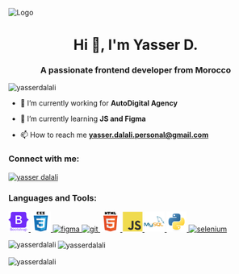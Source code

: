 
![Logo]([https://preview.redd.it/n93k6oc2wab71.png?width=640&crop=smart&auto=webp&s=b4645f45f103cd8c7fa00da1e017ac375a1d6e3a](https://media.licdn.com/dms/image/D4E16AQEEmClU5_5ryQ/profile-displaybackgroundimage-shrink_350_1400/0/1712361704681?e=1720656000&v=beta&t=jmCnfGFlg4inkGejue0F9nKHl1RN-J8wUerlPC4G60c))



<h1 align="center">Hi 👋, I'm Yasser D.</h1>
<h3 align="center">A passionate frontend developer from Morocco</h3>

<p align="left"> <img src="https://komarev.com/ghpvc/?username=yasserdalali&label=Profile%20views&color=0e75b6&style=flat" alt="yasserdalali" /> </p>

- 🔭 I’m currently working for **AutoDigital Agency**

- 🌱 I’m currently learning **JS and Figma**

- 📫 How to reach me **yasser.dalali.personal@gmail.com**

<h3 align="left">Connect with me:</h3>
<p align="left">
<a href="https://linkedin.com/in/yasser dalali" target="blank"><img align="center" src="https://raw.githubusercontent.com/rahuldkjain/github-profile-readme-generator/master/src/images/icons/Social/linked-in-alt.svg" alt="yasser dalali" height="30" width="40" /></a>
</p>

<h3 align="left">Languages and Tools:</h3>
<p align="left"> <a href="https://getbootstrap.com" target="_blank" rel="noreferrer"> <img src="https://raw.githubusercontent.com/devicons/devicon/master/icons/bootstrap/bootstrap-plain-wordmark.svg" alt="bootstrap" width="40" height="40"/> </a> <a href="https://www.w3schools.com/css/" target="_blank" rel="noreferrer"> <img src="https://raw.githubusercontent.com/devicons/devicon/master/icons/css3/css3-original-wordmark.svg" alt="css3" width="40" height="40"/> </a> <a href="https://www.figma.com/" target="_blank" rel="noreferrer"> <img src="https://www.vectorlogo.zone/logos/figma/figma-icon.svg" alt="figma" width="40" height="40"/> </a> <a href="https://git-scm.com/" target="_blank" rel="noreferrer"> <img src="https://www.vectorlogo.zone/logos/git-scm/git-scm-icon.svg" alt="git" width="40" height="40"/> </a> <a href="https://www.w3.org/html/" target="_blank" rel="noreferrer"> <img src="https://raw.githubusercontent.com/devicons/devicon/master/icons/html5/html5-original-wordmark.svg" alt="html5" width="40" height="40"/> </a> <a href="https://developer.mozilla.org/en-US/docs/Web/JavaScript" target="_blank" rel="noreferrer"> <img src="https://raw.githubusercontent.com/devicons/devicon/master/icons/javascript/javascript-original.svg" alt="javascript" width="40" height="40"/> </a> <a href="https://www.mysql.com/" target="_blank" rel="noreferrer"> <img src="https://raw.githubusercontent.com/devicons/devicon/master/icons/mysql/mysql-original-wordmark.svg" alt="mysql" width="40" height="40"/> </a> <a href="https://www.python.org" target="_blank" rel="noreferrer"> <img src="https://raw.githubusercontent.com/devicons/devicon/master/icons/python/python-original.svg" alt="python" width="40" height="40"/> </a> <a href="https://www.selenium.dev" target="_blank" rel="noreferrer"> <img src="https://raw.githubusercontent.com/detain/svg-logos/780f25886640cef088af994181646db2f6b1a3f8/svg/selenium-logo.svg" alt="selenium" width="40" height="40"/> </a> </p>

<p><img align="left" src="https://github-readme-stats.vercel.app/api/top-langs?username=yasserdalali&show_icons=true&locale=en&layout=compact" alt="yasserdalali" /></p>

<p>&nbsp;<img align="center" src="https://github-readme-stats.vercel.app/api?username=yasserdalali&show_icons=true&locale=en" alt="yasserdalali" /></p>

<p><img align="center" src="https://github-readme-streak-stats.herokuapp.com/?user=yasserdalali&" alt="yasserdalali" /></p>

